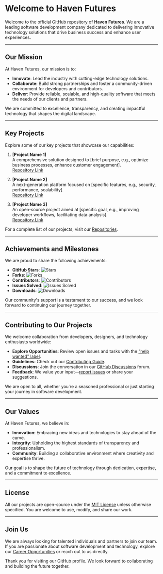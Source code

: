# Welcome to Haven Futures

Welcome to the official GitHub repository of **Haven Futures**. We are a leading software development company dedicated to delivering innovative technology solutions that drive business success and enhance user experiences.

---

## Our Mission
At Haven Futures, our mission is to:
- **Innovate**: Lead the industry with cutting-edge technology solutions.
- **Collaborate**: Build strong partnerships and foster a community-driven environment for developers and contributors.
- **Deliver**: Provide reliable, scalable, and high-quality software that meets the needs of our clients and partners.

We are committed to excellence, transparency, and creating impactful technology that shapes the digital landscape.

---

## Key Projects
Explore some of our key projects that showcase our capabilities:

1. **[Project Name 1]**  
   A comprehensive solution designed to [brief purpose, e.g., optimize business processes, enhance customer engagement].  
   [Repository Link](https://github.com/havenfutures/project-name-1)

2. **[Project Name 2]**  
   A next-generation platform focused on [specific features, e.g., security, performance, scalability].  
   [Repository Link](https://github.com/havenfutures/project-name-2)

3. **[Project Name 3]**  
   An open-source project aimed at [specific goal, e.g., improving developer workflows, facilitating data analysis].  
   [Repository Link](https://github.com/havenfutures/project-name-3)

For a complete list of our projects, visit our [Repositories](https://github.com/havenfutures).

---

## Achievements and Milestones
We are proud to share the following achievements:

- **GitHub Stars**: ![Stars](https://img.shields.io/github/stars/havenfutures?style=flat-square)
- **Forks**: ![Forks](https://img.shields.io/github/forks/havenfutures?style=flat-square)
- **Contributors**: ![Contributors](https://img.shields.io/github/contributors/havenfutures?style=flat-square)
- **Issues Solved**: ![Issues Solved](https://img.shields.io/github/issues-closed/havenfutures?style=flat-square)
- **Downloads**: ![Downloads](https://img.shields.io/github/downloads/havenfutures?style=flat-square)

Our community's support is a testament to our success, and we look forward to continuing our journey together.

---

## Contributing to Our Projects
We welcome collaboration from developers, designers, and technology enthusiasts worldwide:

- **Explore Opportunities**: Review open issues and tasks with the ["help wanted" label](https://github.com/havenfutures/issues).
- **Guidelines**: Check out our [Contributing Guide](https://github.com/havenfutures/contributing).
- **Discussions**: Join the conversation in our [GitHub Discussions](https://github.com/orgs/havenfutures/discussions) forum.
- **Feedback**: We value your input—[report issues](https://github.com/havenfutures/project/issues) or share your suggestions.

We are open to all, whether you're a seasoned professional or just starting your journey in software development.

---

## Our Values
At Haven Futures, we believe in:

- **Innovation**: Embracing new ideas and technologies to stay ahead of the curve.
- **Integrity**: Upholding the highest standards of transparency and professionalism.
- **Community**: Building a collaborative environment where creativity and expertise thrive.

Our goal is to shape the future of technology through dedication, expertise, and a commitment to excellence.

---

## License
All our projects are open-source under the [MIT License](https://github.com/havenfutures/repository-name/blob/main/LICENSE) unless otherwise specified. You are welcome to use, modify, and share our work.

---

## Join Us
We are always looking for talented individuals and partners to join our team. If you are passionate about software development and technology, explore our [Career Opportunities](https://www.havenfutures.com/careers) or reach out to us directly.

Thank you for visiting our GitHub profile. We look forward to collaborating and building the future together.
